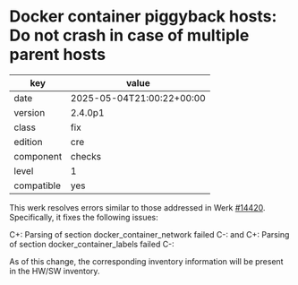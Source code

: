 [//]: # (werk v2)
# Docker container piggyback hosts: Do not crash in case of multiple parent hosts

key        | value
---------- | ---
date       | 2025-05-04T21:00:22+00:00
version    | 2.4.0p1
class      | fix
edition    | cre
component  | checks
level      | 1
compatible | yes

This werk resolves errors similar to those addressed in Werk  [#14420](https://checkmk.com/werk/14420).
Specifically, it fixes the following issues:

C+:
Parsing of section docker_container_network failed
C-:
and
C+:
Parsing of section docker_container_labels failed
C-:

As of this change, the corresponding inventory information will be present in the HW/SW inventory.
